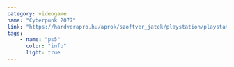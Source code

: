 ```yaml
---
category: videogame
name: "Cyberpunk 2077"
link: "https://hardverapro.hu/aprok/szoftver_jatek/playstation/playstation_5/jatekok/keres.php?stext=cyberpunk&stcid_text=&stcid=&stmid_text=&stmid=&minprice=&maxprice=&cmpid_text=&cmpid=&usrid_text=&usrid=&__buying=1&__buying=0&stext_none=&__brandnew=1&__brandnew=0"
tags: 
    - name: "ps5"
      color: "info"
      light: true
---
```

